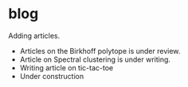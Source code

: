 # blog

Adding articles.
- Articles on the Birkhoff polytope is under review.
- Article on Spectral clustering is under writing.
- Writing article on tic-tac-toe
- Under construction
